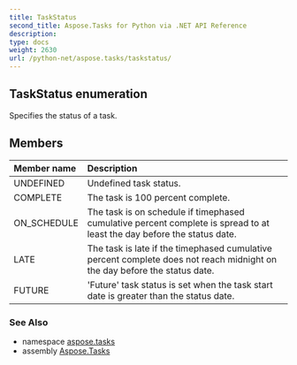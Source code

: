 ```yaml
---
title: TaskStatus
second_title: Aspose.Tasks for Python via .NET API Reference
description: 
type: docs
weight: 2630
url: /python-net/aspose.tasks/taskstatus/
---
```


## TaskStatus enumeration

Specifies the status of a task.

## Members
| Member name | Description |
| :- | :- |
|UNDEFINED|Undefined task status.|
|COMPLETE|The task is 100 percent complete.|
|ON_SCHEDULE|The task is on schedule if timephased cumulative percent complete is spread to at least the day before the status date.|
|LATE|The task is late if the timephased cumulative percent complete does not reach midnight on the day before the status date.|
|FUTURE|'Future' task status is set when the task start date is greater than the status date.|

### See Also

* namespace [aspose.tasks](/tasks/python-net/aspose.tasks/)
* assembly [Aspose.Tasks](/tasks/python-net/)

